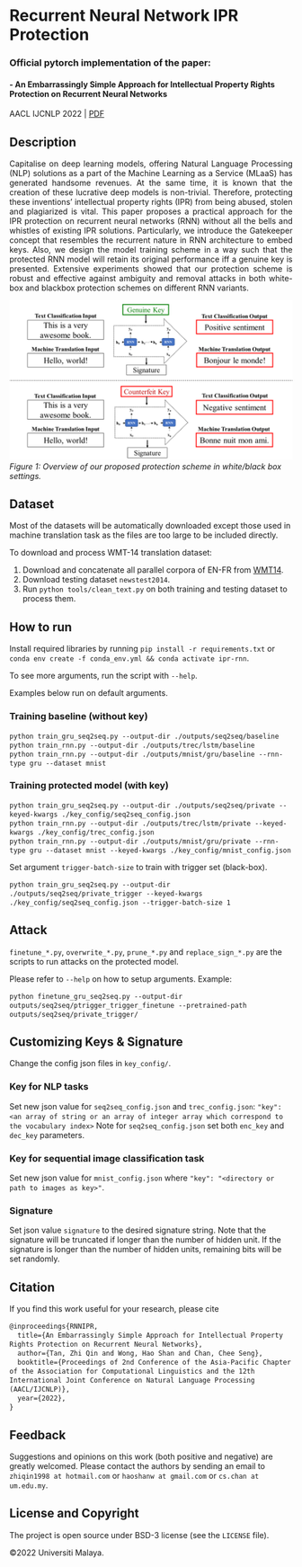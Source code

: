 # Recurrent Neural Network IPR Protection

### Official pytorch implementation of the paper: 
#### - An Embarrassingly Simple Approach for Intellectual Property Rights Protection on Recurrent Neural Networks

AACL IJCNLP 2022 | <a href="https://arxiv.org/abs/2210.00743">PDF</a>

## Description
<p align="justify">
Capitalise on deep learning models, offering Natural Language Processing (NLP) solutions as a part of the Machine Learning as a Service (MLaaS) has generated handsome revenues. At the same time, it is known that the creation of these lucrative deep models is non-trivial. Therefore, protecting these inventions’ intellectual property rights (IPR) from being abused, stolen and plagiarized is vital. This paper proposes a practical approach for the IPR protection on recurrent neural networks (RNN) without all the bells and whistles of existing IPR solutions. Particularly, we introduce the Gatekeeper concept that resembles the recurrent nature in RNN architecture to embed keys. Also, we design the model training scheme in a way such that the protected RNN model will retain its original performance iff a genuine key is presented. Extensive experiments showed that our protection scheme is robust and effective against ambiguity and removal attacks in both white-box and blackbox protection schemes on different RNN variants.
</p>

![](./docs/overall.png)
*Figure 1: Overview of our proposed protection scheme in white/black box settings.*

## Dataset
Most of the datasets will be automatically downloaded except those used in machine translation task as the files are too large to be included directly.

To download and process WMT-14 translation dataset:
1. Download and concatenate all parallel corpora of EN-FR from [WMT14](http://statmt.org/wmt14/translation-task.html).
2. Download testing dataset `newstest2014`.
3. Run `python tools/clean_text.py` on both training and testing dataset to process them.

## How to run
Install required libraries by running `pip install -r requirements.txt` or `conda env create -f conda_env.yml && conda activate ipr-rnn`.

To see more arguments, run the script with `--help`.

Examples below run on default arguments.
### Training baseline (without key)
```
python train_gru_seq2seq.py --output-dir ./outputs/seq2seq/baseline
python train_rnn.py --output-dir ./outputs/trec/lstm/baseline
python train_rnn.py --output-dir ./outputs/mnist/gru/baseline --rnn-type gru --dataset mnist
```

### Training protected model (with key)

```
python train_gru_seq2seq.py --output-dir ./outputs/seq2seq/private --keyed-kwargs ./key_config/seq2seq_config.json
python train_rnn.py --output-dir ./outputs/trec/lstm/private --keyed-kwargs ./key_config/trec_config.json 
python train_rnn.py --output-dir ./outputs/mnist/gru/private --rnn-type gru --dataset mnist --keyed-kwargs ./key_config/mnist_config.json 
```
Set argument `trigger-batch-size` to train with trigger set (black-box).
```
python train_gru_seq2seq.py --output-dir ./outputs/seq2seq/private_trigger --keyed-kwargs ./key_config/seq2seq_config.json --trigger-batch-size 1
```

## Attack
`finetune_*.py`, `overwrite_*.py`, `prune_*.py` and `replace_sign_*.py` are the scripts to run attacks on the protected model.

Please refer to `--help` on how to setup arguments.
Example:
```
python finetune_gru_seq2seq.py --output-dir outputs/seq2seq/ptrigger_trigger_finetune --pretrained-path outputs/seq2seq/private_trigger/
```


## Customizing Keys & Signature
Change the config json files in `key_config/`.
### Key for NLP tasks
Set new json value for `seq2seq_config.json` and `trec_config.json`: `"key": <an array of string or an array of integer array which correspond to the vocabulary index>`
Note for `seq2seq_config.json` set both `enc_key` and `dec_key` parameters.

### Key for sequential image classification task
Set new json value for `mnist_config.json` where `"key": "<directory or path to images as key>"`.

### Signature
Set json value `signature` to the desired signature string. Note that the signature will be truncated if longer than the number of hidden unit. If the signature is longer than the number of hidden units, remaining bits will be set randomly. 

## Citation
If you find this work useful for your research, please cite
```
@inproceedings{RNNIPR,
  title={An Embarrassingly Simple Approach for Intellectual Property Rights Protection on Recurrent Neural Networks},
  author={Tan, Zhi Qin and Wong, Hao Shan and Chan, Chee Seng},
  booktitle={Proceedings of 2nd Conference of the Asia-Pacific Chapter of the Association for Computational Linguistics and the 12th International Joint Conference on Natural Language Processing (AACL/IJCNLP)},
  year={2022},
}
```

## Feedback
Suggestions and opinions on this work (both positive and negative) are greatly welcomed. Please contact the authors by sending an email to
`zhiqin1998 at hotmail.com` or `haoshanw at gmail.com` or `cs.chan at um.edu.my`.

## License and Copyright
The project is open source under BSD-3 license (see the ``` LICENSE ``` file).

&#169;2022 Universiti Malaya.
